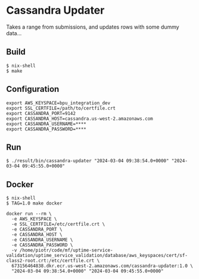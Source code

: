 # Cassandra Updater

Takes a range from submissions, and updates rows with some dummy data...

## Build
```
$ nix-shell
$ make
```


## Configuration

```
export AWS_KEYSPACE=bpu_integration_dev
export SSL_CERTFILE=/path/to/certfile.crt
export CASSANDRA_PORT=9142
export CASSANDRA_HOST=cassandra.us-west-2.amazonaws.com
export CASSANDRA_USERNAME=****
export CASSANDRA_PASSWORD=****
```
## Run

```
$ ./result/bin/cassandra-updater "2024-03-04 09:38:54.0+0000" "2024-03-04 09:45:55.0+0000"
```

## Docker
```
$ nix-shell
$ TAG=1.0 make docker
```
```
docker run --rm \
  -e AWS_KEYSPACE \
  -e SSL_CERTFILE=/etc/certfile.crt \
  -e CASSANDRA_PORT \
  -e CASSANDRA_HOST \
  -e CASSANDRA_USERNAME \
  -e CASSANDRA_PASSWORD \
  -v /home/piotr/code/mf/uptime-service-validation/uptime_service_validation/database/aws_keyspaces/cert/sf-class2-root.crt:/etc/certfile.crt \
  673156464838.dkr.ecr.us-west-2.amazonaws.com/cassandra-updater:1.0 \
  "2024-03-04 09:38:54.0+0000" "2024-03-04 09:45:55.0+0000"
```
